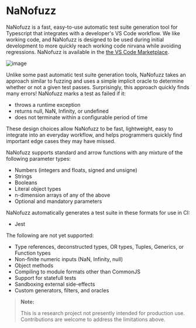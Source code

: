 # NaNofuzz
NaNofuzz is a fast, easy-to-use automatic test suite generation tool for Typescript that integrates with a developer's VS Code workflow.  We like working code, and NaNofuzz is designed to be used during initial development to more quickly reach working code nirvana while avoiding regressions.  NaNofuzz is available in the [the VS Code Marketplace](https://marketplace.visualstudio.com/items?itemName=penrose.nanofuzz).

![image](https://user-images.githubusercontent.com/22134678/197847957-d816ff32-b758-4060-9326-d6eac0908ffd.png)

Unlike some past automatic test suite generation tools, NaNofuzz takes an approach similar to fuzzing and uses a simple implicit oracle to determine whether or not a given test passes. Surprisingly, this approach quickly finds many errors! NaNofuzz marks a test as failed if it:
 - throws a runtime exception
 - returns null, NaN, Infinity, or undefined
 - does not terminate within a configurable period of time

These design choices allow NaNofuzz to be fast, lightweight, easy to integrate into an everyday workflow, and helps programmers quickly find important edge cases they may have missed.

NaNofuzz supports standard and arrow functions with any mixture of the following parameter types:
 - Numbers (integers and floats, signed and unsigne)
 - Strings
 - Booleans
 - Literal object types
 - n-dimension arrays of any of the above
 - Optional and mandatory parameters

NaNofuzz automatically generates a test suite in these formats for use in CI:
 - Jest

The following are not yet supported:
 - Type references, deconstructed types, OR types, Tuples, Generics, or Function types
 - Non-finite numeric inputs (NaN, Infinity, null)
 - Object methods
 - Compiling to module formats other than CommonJS
 - Support for statefull tests
 - Sandboxing external side-effects
 - Custom generators, filters, and oracles

> **Note:**
>
> This is a research project not presently intended for production use. Contributions are welcome to address the limitations above.
